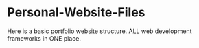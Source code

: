 # Personal-Website-Files
Here is a basic portfolio website structure. 
ALL web development frameworks in ONE place.



